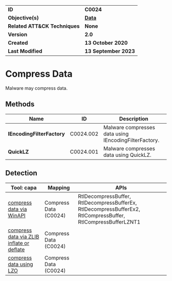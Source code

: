 <table>
<tr>
<td><b>ID</b></td>
<td><b>C0024</b></td>
</tr>
<tr>
<td><b>Objective(s)</b></td>
<td><b><a href="../data">Data</a></b></td>
</tr>
<tr>
<td><b>Related ATT&CK Techniques</b></td>
<td><b>None</b></td>
</tr>
<tr>
<td><b>Version</b></td>
<td><b>2.0</b></td>
</tr>
<tr>
<td><b>Created</b></td>
<td><b>13 October 2020</b></td>
</tr>
<tr>
<td><b>Last Modified</b></td>
<td><b>13 September 2023</b></td>
</tr>
</table>


# Compress Data

Malware may compress data.

## Methods

|Name|ID|Description|
|---|---|---|
|**IEncodingFilterFactory**|C0024.002|Malware compresses data using IEncodingFilterFactory.|
|**QuickLZ**|C0024.001|Malware compresses data using QuickLZ.|

## Detection

|Tool: capa|Mapping|APIs|
|---|---|---|
|[compress data via WinAPI](https://github.com/mandiant/capa-rules/blob/master/data-manipulation/compression/compress-data-via-winapi.yml)|Compress Data (C0024)|RtlDecompressBuffer, RtlDecompressBufferEx, RtlDecompressBufferEx2, RtlCompressBuffer, RtlCompressBufferLZNT1|
|[compress data via ZLIB inflate or deflate](https://github.com/mandiant/capa-rules/blob/master/data-manipulation/compression/compress-data-via-zlib-inflate-or-deflate.yml)|Compress Data (C0024)| |
|[compress data using LZO](https://github.com/mandiant/capa-rules/blob/master/data-manipulation/compression/compress-data-using-lzo.yml)|Compress Data (C0024)| |
